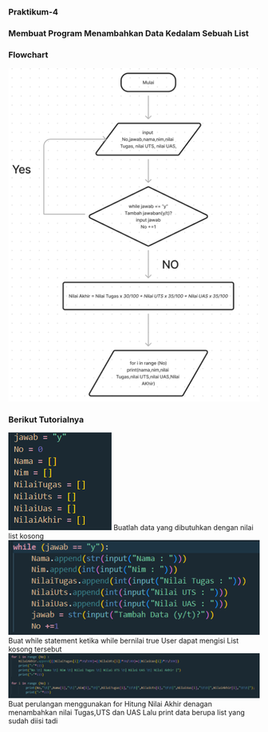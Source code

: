 ### Praktikum-4
### Membuat Program Menambahkan Data Kedalam Sebuah List
### Flowchart
![Flowchart Praktikum 4](/Praktikum%204/flowchart%20Praktikum%204.png)
### Berikut Tutorialnya
![SS 1](/Praktikum%204/praktikum%204%20ss1.png)
Buatlah data yang dibutuhkan dengan nilai list kosong
![SS 2](/Praktikum%204/Praktikum%204%20ss2.png)
Buat while statement ketika while bernilai true
User dapat mengisi List kosong tersebut
![SS 3](/Praktikum%204/Praktikum%204%20ss3.png)
Buat perulangan menggunakan for
Hitung Nilai Akhir denagan menambahkan nilai Tugas,UTS dan UAS
Lalu print data berupa list yang sudah diisi tadi